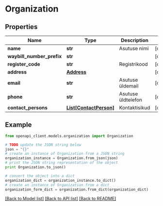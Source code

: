 # Organization


## Properties
Name | Type | Description | Notes
------------ | ------------- | ------------- | -------------
**name** | **str** | Asutuse nimi | [optional] 
**waybill_number_prefix** | **str** |  | [optional] 
**register_code** | **str** | Registrikood | [optional] 
**address** | [**Address**](Address.md) |  | [optional] 
**email** | **str** | Asutuse üldemail | [optional] 
**phone** | **str** | Asutuse üldtelefon | [optional] 
**contact_persons** | [**List[ContactPerson]**](ContactPerson.md) | Kontaktisikud | [optional] 

## Example

```python
from openapi_client.models.organization import Organization

# TODO update the JSON string below
json = "{}"
# create an instance of Organization from a JSON string
organization_instance = Organization.from_json(json)
# print the JSON string representation of the object
print Organization.to_json()

# convert the object into a dict
organization_dict = organization_instance.to_dict()
# create an instance of Organization from a dict
organization_form_dict = organization.from_dict(organization_dict)
```
[[Back to Model list]](../README.md#documentation-for-models) [[Back to API list]](../README.md#documentation-for-api-endpoints) [[Back to README]](../README.md)


